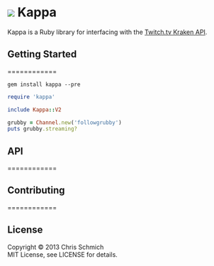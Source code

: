 # <img src="http://static-cdn.jtvnw.net/jtv_user_pictures/chansub-global-emoticon-ddc6e3a8732cb50f-25x28.png" /> Kappa

Kappa is a Ruby library for interfacing with the [Twitch.tv Kraken API](https://github.com/justintv/Twitch-API).

## Getting Started
============

`gem install kappa --pre`

```ruby
require 'kappa'

include Kappa::V2

grubby = Channel.new('followgrubby')
puts grubby.streaming?
```

## API
============

## Contributing
============

## License

Copyright &copy; 2013 Chris Schmich
<br />
MIT License, see LICENSE for details.
